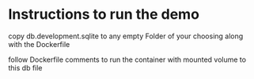 # Instructions to run the demo

copy db.development.sqlite to any empty Folder of your choosing along with the Dockerfile

follow Dockerfile comments to run the container with mounted volume to this db file
